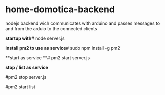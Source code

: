 # home-domotica-backend
nodejs backend wich communicates with arduino and passes messages to and from the arduio to the connected clients

**startup with**#
   node server.js
   
**install pm2 to use as service**#
   sudo npm install -g pm2

**start as service **#
   pm2 start server.js

**stop / list as service**

   #pm2 stop server.js
   
   #pm2 start list
   
